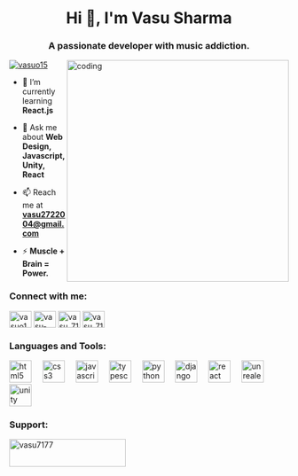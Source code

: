 <h1 align="center">Hi 👋, I'm Vasu Sharma</h1>
<h3 align="center">A passionate developer with music addiction.</h3>

<img align="right" alt="coding" width="400" src="https://cdn.dribbble.com/users/1292677/screenshots/6139167/avento.gif">

<p align="left"> <a href="https://twitter.com/vasuo15" target="blank"><img src="https://img.shields.io/twitter/follow/vasuo15?logo=twitter&style=for-the-badge" alt="vasuo15" /></a> </p>

-   🌱 I’m currently learning **React.js**

-   💬 Ask me about **Web Design, Javascript, Unity, React**

-   📫 Reach me at  **vasu2722004@gmail.com**

-   ⚡ **Muscle + Brain = Power.**

<h3 align="left">Connect with me:</h3>
<p align="left">
<a href="https://twitter.com/vasuo15" target="blank"><img align="center" src="https://raw.githubusercontent.com/rahuldkjain/github-profile-readme-generator/master/src/images/icons/Social/twitter.svg" alt="vasuo15" height="30" width="40" /></a>
<a href="https://linkedin.com/in/vasu-sharma-095b3a232" target="blank"><img align="center" src="https://raw.githubusercontent.com/rahuldkjain/github-profile-readme-generator/master/src/images/icons/Social/linked-in-alt.svg" alt="vasu-sharma-095b3a232" height="30" width="40" /></a>
<a href="https://instagram.com/vasu_7177" target="blank"><img align="center" src="https://raw.githubusercontent.com/rahuldkjain/github-profile-readme-generator/master/src/images/icons/Social/instagram.svg" alt="vasu_7177" height="30" width="40" /></a>
<a href="https://www.leetcode.com/vasu_7177" target="blank"><img align="center" src="https://raw.githubusercontent.com/rahuldkjain/github-profile-readme-generator/master/src/images/icons/Social/leet-code.svg" alt="vasu_7177" height="30" width="40" /></a>
</p>

<h3 align="left">Languages and Tools:</h3>
<div align="left">
  <img src="https://cdn.jsdelivr.net/gh/devicons/devicon/icons/html5/html5-original.svg" height="40" alt="html5 logo"  />
  <img width="12" />
  <img src="https://cdn.jsdelivr.net/gh/devicons/devicon/icons/css3/css3-original.svg" height="40" alt="css3 logo"  />
  <img width="12" />
  <img src="https://cdn.jsdelivr.net/gh/devicons/devicon/icons/javascript/javascript-original.svg" height="40" alt="javascript logo"  />
  <img width="12" />
  <img src="https://cdn.jsdelivr.net/gh/devicons/devicon/icons/typescript/typescript-original.svg" height="40" alt="typescript logo"  />
  <img width="12" />
  <img src="https://cdn.jsdelivr.net/gh/devicons/devicon/icons/python/python-original.svg" height="40" alt="python logo"  />
  <img width="12" />
  <img src="https://cdn.jsdelivr.net/gh/devicons/devicon/icons/django/django-plain.svg" height="40" alt="django logo"  />
  <img width="12" />
  <img src="https://cdn.jsdelivr.net/gh/devicons/devicon/icons/react/react-original.svg" height="40" alt="react logo"  />
  <img width="12" />
  <img src="https://cdn.jsdelivr.net/gh/devicons/devicon/icons/unrealengine/unrealengine-original.svg" height="40" alt="unrealengine logo"  />
  <img width="12" />
  <img src="https://cdn.jsdelivr.net/gh/devicons/devicon/icons/unity/unity-original.svg" height="40" alt="unity logo"  />
</div>

###
<h3 align="left">Support:</h3>
<p><a href="https://www.buymeacoffee.com/vasu7177"> <img align="left" src="https://cdn.buymeacoffee.com/buttons/v2/default-yellow.png" height="50" width="210" alt="vasu7177" /></a></p><br><br>



<!--
**Vasuo15/Vasuo15** is a ✨ _special_ ✨ repository because its `README.md` (this file) appears on your GitHub profile.

Here are some ideas to get you started:

- 🔭 I’m currently working on ...
- 🌱 I’m currently learning ...
- 👯 I’m looking to collaborate on ...
- 🤔 I’m looking for help with ...
- 💬 Ask me about ...
- 📫 How to reach me: ...
- 😄 Pronouns: ...
- ⚡ Fun fact: ...
-->
